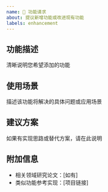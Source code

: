 ```yaml
---
name: 🚀 功能请求
about: 提议新增功能或改进现有功能
labels: enhancement
---
```


## 功能描述

清晰说明您希望添加的功能

## 使用场景

描述该功能将解决的具体问题或应用场景

## 建议方案

如果有实现思路或替代方案，请在此说明

## 附加信息

- 相关领域研究论文：[如有]
- 类似功能参考实现：[项目链接]
